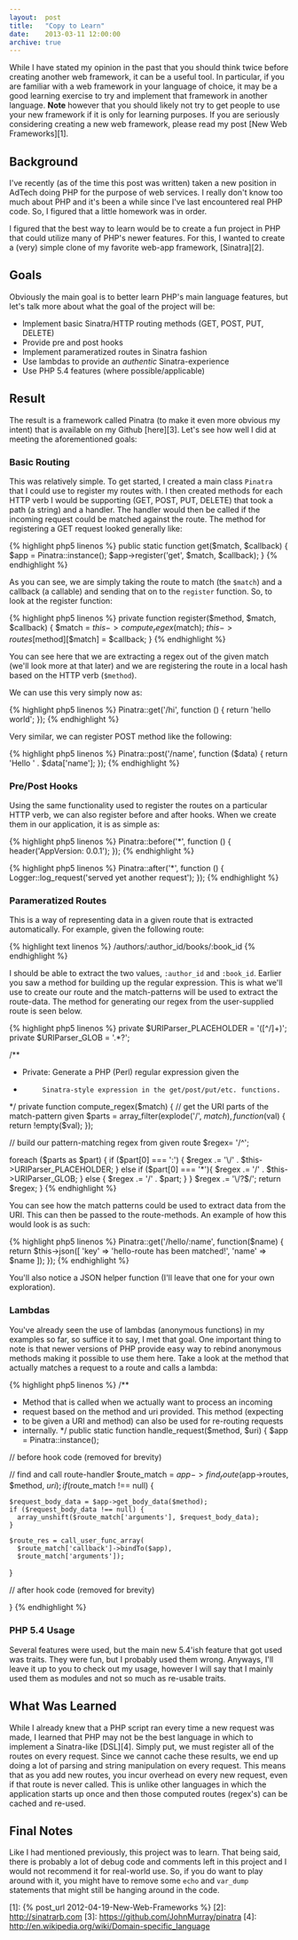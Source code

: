 ```yaml
---
layout:  post
title:   "Copy to Learn"
date:    2013-03-11 12:00:00
archive: true
---
```


While I have stated my opinion in the past that you should think twice before
creating another web framework, it can be a useful tool. In particular, if you
are familiar with a web framework in your language of choice, it may be a
good learning exercise to try and implement that framework in another
language. __Note__ however that you should likely not try to get people to use
your new framework if it is only for learning purposes. If you are seriously
considering creating a new web framework, please read my post [New Web
Frameworks][1].

## Background
I've recently (as of the time this post was written) taken a new position in
AdTech doing PHP for the purpose of web services. I really don't know too much
about PHP and it's been a while since I've last encountered real PHP code. So,
I figured that a little homework was in order.

I figured that the best way to learn would be to create a fun project in PHP
that could utilize many of PHP's newer features. For this, I wanted to create
a (very) simple clone of my favorite web-app framework, [Sinatra][2].

## Goals

Obviously the main goal is to better learn PHP's main language features, but
let's talk more about what the goal of the project will be:

+ Implement basic Sinatra/HTTP routing methods (GET, POST, PUT, DELETE)
+ Provide pre and post hooks
+ Implement parameratized routes in Sinatra fashion
+ Use lambdas to provide an _authentic_ Sinatra-experience
+ Use PHP 5.4 features (where possible/applicable)

## Result

The result is a framework called Pinatra (to make it even more obvious my
intent) that is available on my Github [here][3]. Let's see how well I did
at meeting the aforementioned goals:

### Basic Routing

This was relatively simple. To get started, I created a main class `Pinatra`
that I could use to register my routes with. I then created methods for each
HTTP verb I would be supporting (GET, POST, PUT, DELETE) that took a path (a
string) and a handler. The handler would then be called if the incoming
request could be matched against the route. The method for registering a GET
request looked generally like:

{% highlight php5 linenos %}
public static function get($match, $callback) {
  $app = Pinatra::instance();
  $app->register('get', $match, $callback);
}
{% endhighlight %}

As you can see, we are simply taking the route to match (the `$match`) and a
callback (a callable) and sending that on to the `register` function. So, to
look at the register function:

{% highlight php5 linenos %}
private function register($method, $match, $callback) {
  $match = $this->compute_regex($match);
  $this->routes[$method][$match] = $callback;
}
{% endhighlight %}

You can see here that we are extracting a regex out of the given match (we'll
look more at that later) and we are registering the route in a local hash based
on the HTTP verb (`$method`).

We can use this very simply now as:

{% highlight php5 linenos %}
Pinatra::get('/hi', function () {
  return 'hello world';
});
{% endhighlight %}

Very similar, we can register POST method like the following:

{% highlight php5 linenos %}
Pinatra::post('/name', function ($data) {
  return 'Hello ' . $data['name'];
});
{% endhighlight %}



### Pre/Post Hooks

Using the same functionality used to register the routes on a particular HTTP
verb, we can also register before and after hooks. When we create them in our
application, it is as simple as:

{% highlight php5 linenos %}
Pinatra::before('*', function () {
  header('AppVersion: 0.0.1');
});
{% endhighlight %}

{% highlight php5 linenos %}
Pinatra::after('*', function () {
  Logger::log_request('served yet another request');
});
{% endhighlight %}



### Parameratized Routes

This is a way of representing data in a given route that is extracted
automatically. For example, given the following route:

{% highlight text linenos %}
/authors/:author_id/books/:book_id
{% endhighlight %}

I should be able to extract the two values, `:author_id` and `:book_id`.
Earlier you saw a method for building up the regular expression. This is
what we'll use to create our route and the match-patterns will be used
to extract the route-data. The method for generating our regex from the
user-supplied route is seen below.

{% highlight php5 linenos %}
private $URIParser_PLACEHOLDER = '([^\/]+)';
private $URIParser_GLOB = '.*?';

/**
 * Private: Generate a PHP (Perl) regular expression given the
 *          Sinatra-style expression in the get/post/put/etc. functions.
 */
private function compute_regex($match) {
  // get the URI parts of the match-pattern given
  $parts = array_filter(explode('/', $match), function ($val) {
    return !empty($val);
  });

  // build our pattern-matching regex from given route
  $regex= '/^';

  foreach ($parts as $part) {
    if ($part[0] === ':') {
      $regex .= '\/' . $this->URIParser_PLACEHOLDER;
    }
    else if ($part[0] === '*'){
      $regex .= '\/' . $this->URIParser_GLOB;
    }
    else {
      $regex .= '\/' . $part;
    }
  }
  $regex .= '\/?$/';
  return $regex;
}
{% endhighlight %}

You can see how the match patterns could be used to extract data from
the URI. This can then be passed to the route-methods. An example of how
this would look is as such:

{% highlight php5 linenos %}
Pinatra::get('/hello/:name', function($name) {
  return $this->json([
    'key' => 'hello-route has been matched!',
    'name' => $name
  ]);
});
{% endhighlight %}

You'll also notice a JSON helper function (I'll leave that one for your own
exploration).


### Lambdas

You've already seen the use of lambdas (anonymous functions) in my examples
so far, so suffice it to say, I met that goal. One important thing to note is
that newer versions of PHP provide easy way to rebind anonymous methods making
it possible to use them here. Take a look at the method that actually matches
a request to a route and calls a lambda:

{% highlight php5 linenos %}
  /**
   * Method that is called when we actually want to process an incoming
   * request based on the method and uri provided. This method (expecting
   * to be given a URI and method) can also be used for re-routing requests
   * internally.
   */
public static function handle_request($method, $uri) {
  $app = Pinatra::instance();


  // before hook code (removed for brevity)

  // find and call route-handler
  $route_match = $app->find_route($app->routes, $method, $uri);
  if ($route_match !== null) {

    $request_body_data = $app->get_body_data($method);
    if ($request_body_data !== null) {
      array_unshift($route_match['arguments'], $request_body_data);
    }

    $route_res = call_user_func_array(
      $route_match['callback']->bindTo($app),
      $route_match['arguments']);
  }

  // after hook code (removed for brevity)

}
{% endhighlight %}

### PHP 5.4 Usage

Several features were used, but the main new 5.4'ish feature that got used
was traits. They were fun, but I probably used them wrong. Anyways, I'll leave it
up to you to check out my usage, however I will say that I mainly used them
as modules and not so much as re-usable traits.


## What Was Learned

While I already knew that a PHP script ran every time a new request was made,
I learned that PHP may not be the best language in which to implement a
Sinatra-like [DSL][4]. Simply put, we must register all of the routes on every
request. Since we cannot cache these results, we end up doing a lot of parsing
and string manipulation on every request. This means that as you add new routes,
you incur overhead on every new request, even if that route is never called.
This is unlike other languages in which the application starts up once and then
those computed routes (regex's) can be cached and re-used.

## Final Notes

Like I had mentioned previously, this project was to learn. That being said, there
is probably a lot of debug code and comments left in this project and I would not
recommend it for real-world use. So, if you do want to play around with it, you might
have to remove some `echo` and `var_dump` statements that might still be hanging
around in the code.




  [1]: {% post_url 2012-04-19-New-Web-Frameworks %}
  [2]: http://sinatrarb.com
  [3]: https://github.com/JohnMurray/pinatra
  [4]: http://en.wikipedia.org/wiki/Domain-specific_language
